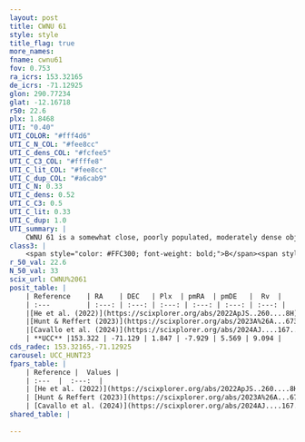 ```yaml
---
layout: post
title: CWNU 61
style: style
title_flag: true
more_names: 
fname: cwnu61
fov: 0.753
ra_icrs: 153.32165
de_icrs: -71.12925
glon: 290.77234
glat: -12.16718
r50: 22.6
plx: 1.8468
UTI: "0.40"
UTI_COLOR: "#fff4d6"
UTI_C_N_COL: "#fee8cc"
UTI_C_dens_COL: "#fcfee5"
UTI_C_C3_COL: "#ffffe8"
UTI_C_lit_COL: "#fee8cc"
UTI_C_dup_COL: "#a6cab9"
UTI_C_N: 0.33
UTI_C_dens: 0.52
UTI_C_C3: 0.5
UTI_C_lit: 0.33
UTI_C_dup: 1.0
UTI_summary: |
    CWNU 61 is a somewhat close, poorly populated, moderately dense object of intermediate C3 quality. It was recently reported in the literature.
class3: |
    <span style="color: #FFC300; font-weight: bold;">B</span><span style="color: #FFC300; font-weight: bold;">B</span>
r_50_val: 22.6
N_50_val: 33
scix_url: CWNU%2061
posit_table: |
    | Reference    | RA    | DEC   | Plx  | pmRA  | pmDE   |  Rv  |
    | :---         | :---: | :---: | :---: | :---: | :---: | :---: |
    |[He et al. (2022)](https://scixplorer.org/abs/2022ApJS..260....8H) | 152.589 | -71.145 | 1.85 | -7.86 | 5.64 | 9.8 |
    |[Hunt & Reffert (2023)](https://scixplorer.org/abs/2023A%26A...673A.114H) | 153.52 | -71.041 | 1.841 | -7.974 | 5.461 | 11.086 |
    |[Cavallo et al. (2024)](https://scixplorer.org/abs/2024AJ....167...12C) | 153.628 | -71.231 | 1.836 | -- | -- | -- |
    | **UCC** |153.322 | -71.129 | 1.847 | -7.929 | 5.569 | 9.094 | 
cds_radec: 153.32165,-71.12925
carousel: UCC_HUNT23
fpars_table: |
    | Reference |  Values |
    | :---  |  :---:  |
    | [He et al. (2022)](https://scixplorer.org/abs/2022ApJS..260....8H) | `AG=0.45, m-M=8.7, logAge=8.3, Z=0.012` |
    | [Hunt & Reffert (2023)](https://scixplorer.org/abs/2023A%26A...673A.114H) | `AV50=0.184, diffAV50=0.732, MOD50=8.574, logAge50=8.503` |
    | [Cavallo et al. (2024)](https://scixplorer.org/abs/2024AJ....167...12C) | `AV50=0.49, dMod50=8.72, logAge50=8.35, [Fe/H]50=-0.07` |
shared_table: |
    
---
```

